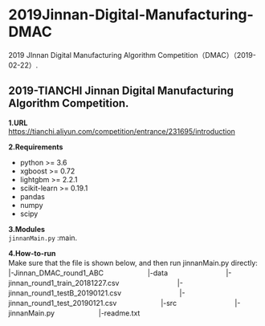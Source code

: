 # 2019Jinnan-Digital-Manufacturing-DMAC
2019 JInnan Digital Manufacturing Algorithm Competition（DMAC）（2019-02-22）.
## 2019-TIANCHI Jinnan Digital Manufacturing Algorithm Competition.

**1.URL**  
https://tianchi.aliyun.com/competition/entrance/231695/introduction

**2.Requirements**  
- python >= 3.6  
- xgboost >= 0.72  
- lightgbm >= 2.2.1  
- scikit-learn >= 0.19.1   
- pandas  
- numpy  
- scipy  

**3.Modules**  
    `jinnanMain.py` :main.  

**4.How-to-run**  
Make sure that the file is shown below, and then run jinnanMain.py directly:　
　　|-Jinnan_DMAC_round1_ABC　　
　　　　|-data　　
　　　　　　|-jinnan_round1_train_20181227.csv　　
　　　　　　|-jinnan_round1_testB_20190121.csv　　
　　　　　　|-jinnan_round1_test_20190121.csv　　
　　　　|-src　　
　　　　　　|-jinnanMain.py　　
　　　　|-readme.txt　　

